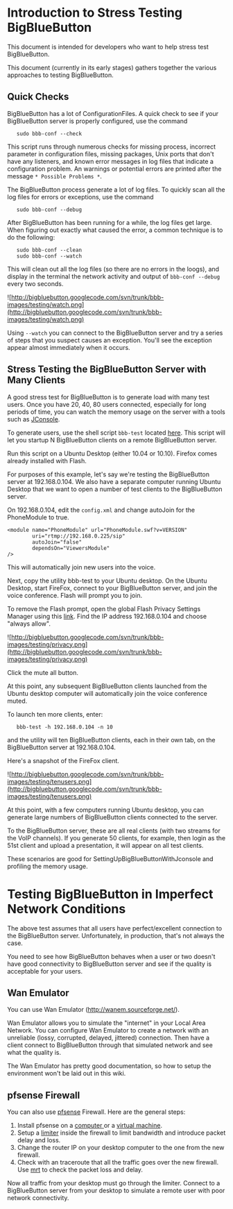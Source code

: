 

# Introduction to Stress Testing BigBlueButton #

This document is intended for developers who want to help stress test BigBlueButton.

This document (currently in its early stages) gathers together the various approaches to testing BigBlueButton.

## Quick Checks ##

BigBlueButton has a lot of ConfigurationFiles.  A quick check to see if your BigBlueButton server is properly configured, use the command

```
   sudo bbb-conf --check
```

This script runs through numerous checks for missing process, incorrect parameter in configuration files, missing packages, Unix ports that don't have any listeners, and known error messages in log files that indicate a configuration problem.  An warnings or potential errors are printed after the message `* Possible Problems *`.

The BigBlueButton process generate a lot of log files.  To quickly scan all the log files for errors or exceptions, use the command

```
   sudo bbb-conf --debug
```

After BigBlueButton has been running for a while, the log files get large.  When figuring out exactly what caused the error, a common technique is to do the following:

```
   sudo bbb-conf --clean
   sudo bbb-conf --watch
```

This will clean out all the log files (so there are no errors in the loogs), and display in the terminal the network activity and output of `bbb-conf --debug` every two seconds.

![http://bigbluebutton.googlecode.com/svn/trunk/bbb-images/testing/watch.png](http://bigbluebutton.googlecode.com/svn/trunk/bbb-images/testing/watch.png)

Using `--watch` you can connect to the BigBlueButton server and try a series of steps that you suspect causes an exception.  You'll see the exception appear almost immediately when it occurs.


## Stress Testing the BigBlueButton Server with Many Clients ##

A good stress test for BigBlueButton is to generate load with many test users.  Once you have 20, 40, 80 users connected, especially for long periods of time, you can watch the memory usage on the server with a tools such as [JConsole](SettingUpBigBlueButtonWithJconsole.md).

To generate users, use the shell script `bbb-test` located [here](https://github.com/bigbluebutton/bigbluebutton/blob/master/labs/stress-testing/bbb-test).  This script will let you startup N BigBlueButton clients on a remote BigBlueButton server.

Run this script on a Ubuntu Desktop (either 10.04 or 10.10).  Firefox comes already installed with Flash.

For purposes of this example, let's say we're testing the BigBlueButton server at 192.168.0.104.  We also have a separate computer running Ubuntu Desktop that we want to open a number of test clients to the BigBlueButton server.

On 192.168.0.104, edit the `config.xml` and change autoJoin for the PhoneModule to true.

```
<module name="PhoneModule" url="PhoneModule.swf?v=VERSION" 
        uri="rtmp://192.168.0.225/sip" 
        autoJoin="false"
        dependsOn="ViewersModule"
/>
```

This will automatically join new users into the voice.

Next, copy the utility bbb-test to your Ubuntu desktop.  On the Ubuntu Desktop, start FireFox, connect to your BigBlueButton server, and join the voice conference.  Flash will prompt you to join.

To remove the Flash prompt, open the global Flash Privacy Settings Manager using this [link](http://www.macromedia.com/support/documentation/en/flashplayer/help/settings_manager02.html).  Find the IP address 192.168.0.104 and choose "always allow".

![http://bigbluebutton.googlecode.com/svn/trunk/bbb-images/testing/privacy.png](http://bigbluebutton.googlecode.com/svn/trunk/bbb-images/testing/privacy.png)

Click the mute all button.

At this point, any subsequent BigBlueButton clients launched from the Ubuntu desktop computer will automatically join the voice conference muted.

To launch ten more clients, enter:

```
   bbb-test -h 192.168.0.104 -n 10
```

and the utility will ten BigBlueButton clients, each in their own tab, on the BigBlueButton server at 192.168.0.104.

Here's a snapshot of the FireFox client.


![http://bigbluebutton.googlecode.com/svn/trunk/bbb-images/testing/tenusers.png](http://bigbluebutton.googlecode.com/svn/trunk/bbb-images/testing/tenusers.png)

At this point, with a few computers running Ubuntu desktop, you can generate large numbers of BigBlueButton clients connected to the server.

To the BigBlueButton server, these are all real clients (with two streams for the VoIP channels).  If you generate 50 clients, for example, then login as the 51st client and upload a presentation, it will appear on all test clients.

These scenarios are good for  SettingUpBigBlueButtonWithJconsole and profiling the memory usage.

# Testing BigBlueButton in Imperfect Network Conditions #

The above test assumes that all users have perfect/excellent connection to the BigBlueButton server. Unfortunately, in production, that's not always the case.

You need to see how BigBlueButton behaves when a user or two doesn't have good connectivity to BigBlueButton server and see if the quality is acceptable for your users.

## Wan Emulator ##

You can use Wan Emulator (http://wanem.sourceforge.net/).

Wan Emulator allows you to simulate the "internet" in your Local Area Network. You can configure Wan Emulator to create a network with an unreliable (lossy, corrupted, delayed, jittered) connection. Then have a client connect to BigBlueButton through that simulated network and see what the quality is.

The Wan Emulator has pretty good documentation, so how to setup the environment won't be laid out in this wiki.

## pfsense Firewall ##

You can also use [pfsense](http://www.pfsense.org/) Firewall.  Here are the general steps:

  1. Install pfsense on a [computer ](http://doc.pfsense.org/index.php/Installing_pfSense_in_vmware_under_windows) or a [virtual machine](http://doc.pfsense.org/index.php/Installing_pfSense_in_vmware_under_windows).
  1. Setup a [limiter](http://doc.pfsense.org/index.php/Traffic_Shaping_Guide#Limiter) inside the firewall to limit bandwidth and introduce packet delay and loss.
  1. Change the router IP on your desktop computer to the one from the new firewall.
  1. Check with an traceroute that all the traffic goes over the new firewall. Use [mrt](http://en.wikipedia.org/wiki/MTR_(software)) to check the packet loss and delay.

Now all traffic from your desktop must go through the limiter.  Connect to a BigBlueButton server from your desktop to simulate a remote user with poor network connectivity.
